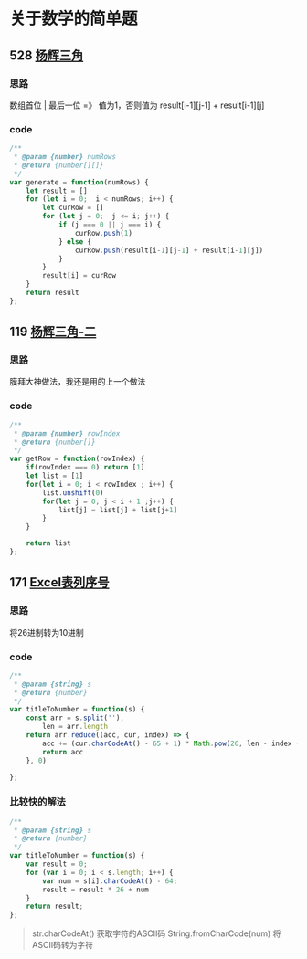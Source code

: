 # 关于数学的简单题
## 528 [杨辉三角](https://leetcode-cn.com/problems/pascals-triangle/)
### 思路
数组首位 | 最后一位 =》 值为1，否则值为 result[i-1][j-1] + result[i-1][j]
### code
```js
/**
 * @param {number} numRows
 * @return {number[][]}
 */
var generate = function(numRows) {
    let result = []
    for (let i = 0;  i < numRows; i++) {
        let curRow = []
        for (let j = 0;  j <= i; j++) {
            if (j === 0 || j === i) {
                curRow.push(1)
            } else {
                curRow.push(result[i-1][j-1] + result[i-1][j])
            }
        }
        result[i] = curRow
    }
    return result
};
```
## 119 [杨辉三角-二](https://leetcode-cn.com/problems/pascals-triangle-ii/)
### 思路
膜拜大神做法，我还是用的上一个做法
### code
```js
/**
 * @param {number} rowIndex
 * @return {number[]}
 */
var getRow = function(rowIndex) {
    if(rowIndex === 0) return [1]
    let list = [1]
    for(let i = 0; i < rowIndex ; i++) {
        list.unshift(0)
        for(let j = 0; j < i + 1 ;j++) {
            list[j] = list[j] + list[j+1]
        }
    }

    return list
};
```

## 171 [Excel表列序号](https://leetcode-cn.com/problems/excel-sheet-column-number/)
### 思路
将26进制转为10进制
### code
```js
/**
 * @param {string} s
 * @return {number}
 */
var titleToNumber = function(s) {
    const arr = s.split(''),
        len = arr.length
    return arr.reduce((acc, cur, index) => {
        acc += (cur.charCodeAt() - 65 + 1) * Math.pow(26, len - index -1)
        return acc
    }, 0)

};
```
### 比较快的解法
```js
/**
 * @param {string} s
 * @return {number}
 */
var titleToNumber = function(s) {
    var result = 0;
    for (var i = 0; i < s.length; i++) {
        var num = s[i].charCodeAt() - 64;
        result = result * 26 + num
    }
    return result;
};
```

> str.charCodeAt() 获取字符的ASCII码
String.fromCharCode(num) 将ASCII码转为字符
